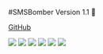 #SMSBomber Version 1.1 :rocket:

[GitHub](http://github.com)

<img src="SMSBomber(1).png"/>
<img src="smsbomber(2).png"/>
<img src="SMSBomber(3).png"/>
<img src="SMSBomber(4).png"/>
<img src="SMSBomber(5).png"/>
<img src="SMSBomber(6).png"/>


